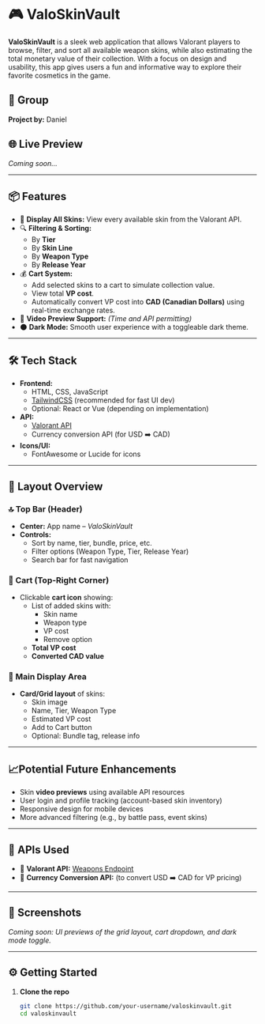 # 🎮 ValoSkinVault

**ValoSkinVault** is a sleek web application that allows Valorant players to browse, filter, and sort all available weapon skins, while also estimating the total monetary value of their collection. With a focus on design and usability, this app gives users a fun and informative way to explore their favorite cosmetics in the game.

## 👥 Group
**Project by:** Daniel

## 🌐 Live Preview
*Coming soon...*

---

## 📦 Features

- 🧱 **Display All Skins:** View every available skin from the Valorant API.
- 🔍 **Filtering & Sorting:**
  - By **Tier**
  - By **Skin Line**
  - By **Weapon Type**
  - By **Release Year**
- 💰 **Cart System:**
  - Add selected skins to a cart to simulate collection value.
  - View total **VP cost**.
  - Automatically convert VP cost into **CAD (Canadian Dollars)** using real-time exchange rates.
- 🎥 **Video Preview Support:** *(Time and API permitting)*
- 🌑 **Dark Mode:** Smooth user experience with a toggleable dark theme.

---

## 🛠️ Tech Stack

- **Frontend:**
  - HTML, CSS, JavaScript
  - [TailwindCSS](https://tailwindcss.com/) (recommended for fast UI dev)
  - Optional: React or Vue (depending on implementation)
- **API:**
  - [Valorant API](https://dash.valorant-api.com/endpoints/weapons)
  - Currency conversion API (for USD ➡️ CAD)
- **Icons/UI:**
  - FontAwesome or Lucide for icons

---

## 🧭 Layout Overview

### 🔝 Top Bar (Header)
- **Center:** App name – *ValoSkinVault*
- **Controls:**
  - Sort by name, tier, bundle, price, etc.
  - Filter options (Weapon Type, Tier, Release Year)
  - Search bar for fast navigation

### 🛒 Cart (Top-Right Corner)
- Clickable **cart icon** showing:
  - List of added skins with:
    - Skin name
    - Weapon type
    - VP cost
    - Remove option
  - **Total VP cost**
  - **Converted CAD value**

### 🧱 Main Display Area
- **Card/Grid layout** of skins:
  - Skin image
  - Name, Tier, Weapon Type
  - Estimated VP cost
  - Add to Cart button
  - Optional: Bundle tag, release info

---

## 📈Potential Future Enhancements
- Skin **video previews** using available API resources
- User login and profile tracking (account-based skin inventory)
- Responsive design for mobile devices
- More advanced filtering (e.g., by battle pass, event skins)

---

## 🔗 APIs Used
- 🎯 **Valorant API:** [Weapons Endpoint](https://dash.valorant-api.com/endpoints/weapons)
- 💱 **Currency Conversion API:** (to convert USD ➡️ CAD for VP pricing)

---

## 📸 Screenshots
*Coming soon: UI previews of the grid layout, cart dropdown, and dark mode toggle.*

---

## ⚙️ Getting Started

1. **Clone the repo**
   ```bash
   git clone https://github.com/your-username/valoskinvault.git
   cd valoskinvault
